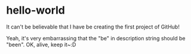 # hello-world
It can't be believable that I have be creating the first project of GitHub!

Yeah, it's very embarrassing that the "be" in description string should be "been".
OK, alive, keep it~:D
